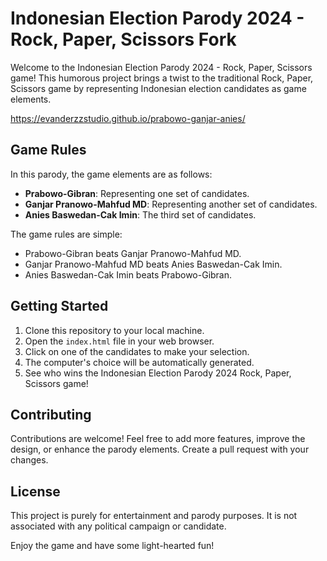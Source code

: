 # Indonesian Election Parody 2024 - Rock, Paper, Scissors Fork

Welcome to the Indonesian Election Parody 2024 - Rock, Paper, Scissors game! This humorous project brings a twist to the traditional Rock, Paper, Scissors game by representing Indonesian election candidates as game elements.

https://evanderzzstudio.github.io/prabowo-ganjar-anies/

## Game Rules

In this parody, the game elements are as follows:
- **Prabowo-Gibran**: Representing one set of candidates.
- **Ganjar Pranowo-Mahfud MD**: Representing another set of candidates.
- **Anies Baswedan-Cak Imin**: The third set of candidates.

The game rules are simple:
- Prabowo-Gibran beats Ganjar Pranowo-Mahfud MD.
- Ganjar Pranowo-Mahfud MD beats Anies Baswedan-Cak Imin.
- Anies Baswedan-Cak Imin beats Prabowo-Gibran.

## Getting Started

1. Clone this repository to your local machine.
2. Open the `index.html` file in your web browser.
3. Click on one of the candidates to make your selection.
4. The computer's choice will be automatically generated.
5. See who wins the Indonesian Election Parody 2024 Rock, Paper, Scissors game!

## Contributing

Contributions are welcome! Feel free to add more features, improve the design, or enhance the parody elements. Create a pull request with your changes.

## License

This project is purely for entertainment and parody purposes. It is not associated with any political campaign or candidate.

Enjoy the game and have some light-hearted fun!


